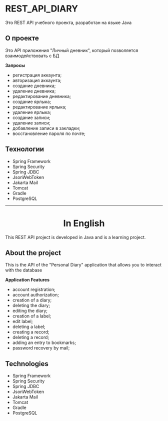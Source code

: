 # REST_API_DIARY

Это REST API учебного проекта, разработан на языке Javа

## О проекте

Это API приложения "Личный дневник", который позволяется взаимодействовать с БД

__Запросы__

- регистрация аккаунта;
- авторизация аккаунта;
- создание дневника;
- удаление дневника;
- редактирование дневника;
- создание ярлыка;
- редактирование ярлыка;
- удаление ярлыка;
- создание записи;
- удаление записи;
- добавление записи в закладки;
- восстановление пароля по почте;

## Технологии

- Spring Framework
- Spring Security
- Spring JDBC
- JsonWebToken
- Jakarta Mail
- Tomcat
- Gradle
- PostgreSQL

---
<h1 align="center">In English</h1>


This REST API project is developed in Java and is a learning project.

## About the project

This is the API of the "Personal Diary" application that allows you to interact with the database

__Application Features__

- account registration;
- account authorization;
- creation of a diary;
- deleting the diary;
- editing the diary;
- creation of a label;
- edit label;
- deleting a label;
- creating a record;
- deleting a record;
- adding an entry to bookmarks;
- password recovery by mail;

## Technologies

- Spring Framework
- Spring Security
- Spring JDBC
- JsonWebToken
- Jakarta Mail
- Tomcat
- Gradle
- PostgreSQL
